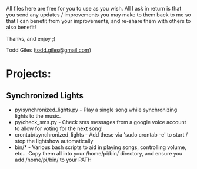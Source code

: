 All files here are free for you to use as you wish.  All I ask in return is
that you send any updates / improvements you may make to them back to me so
that I can benefit from your improvements, and re-share them with others to
also benefit!

Thanks, and enjoy ;)

Todd Giles ([todd.giles@gmail.com](mailto:todd.giles@gmail.com))

Projects:
=========

Synchronized Lights
-------------------

* py/synchronized_lights.py - Play a single song while synchronizing lights to the music.
* py/check_sms.py - Check sms messages from a google voice account to allow for voting for the next song!
* crontab/synchronized_lights - Add these via 'sudo crontab -e' to start / stop the lightshow automatically
* bin/* - Various bash scripts to aid in playing songs, controlling volume, etc...  Copy them all into your /home/pi/bin/ directory, and ensure you add /home/pi/bin/ to your PATH

